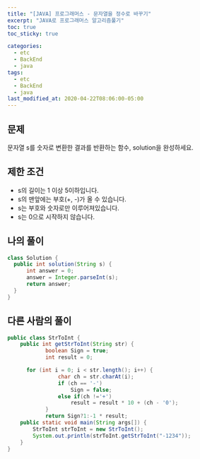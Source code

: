 ```yaml
---
title: "[JAVA] 프로그래머스 - 문자열을 정수로 바꾸기"
excerpt: "JAVA로 프로그래머스 알고리즘풀기"
toc: true
toc_sticky: true

categories:
  - etc
  - BackEnd
  - java
tags:
  - etc
  - BackEnd
  - java
last_modified_at: 2020-04-22T08:06:00-05:00
---
```


## 문제 

문자열 s를 숫자로 변환한 결과를 반환하는 함수, solution을 완성하세요.

## 제한 조건

+ s의 길이는 1 이상 5이하입니다.
+ s의 맨앞에는 부호(+, -)가 올 수 있습니다.
+ s는 부호와 숫자로만 이루어져있습니다.
+ s는 0으로 시작하지 않습니다.


## 나의 풀이

```java
class Solution {
  public int solution(String s) {
      int answer = 0;
      answer = Integer.parseInt(s);
      return answer;
  }
}
```


## 다른 사람의 풀이

```java
public class StrToInt {
    public int getStrToInt(String str) {
            boolean Sign = true;
            int result = 0;

      for (int i = 0; i < str.length(); i++) {
                char ch = str.charAt(i);
                if (ch == '-')
                    Sign = false;
                else if(ch !='+')
                    result = result * 10 + (ch - '0');
            }
            return Sign?1:-1 * result;
    public static void main(String args[]) {
        StrToInt strToInt = new StrToInt();
        System.out.println(strToInt.getStrToInt("-1234"));
    }
}
```
